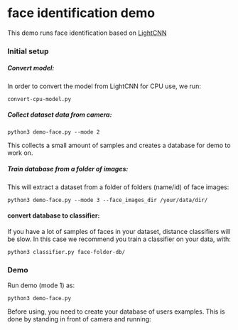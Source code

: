 # face identification demo

This demo runs face identification based on [LightCNN](https://github.com/AlfredXiangWu/LightCNN/)


### Initial setup

 
##### Convert model:
 
In order to convert the model from LightCNN for CPU use, we run:

`convert-cpu-model.py`

##### Collect dataset data from camera:

`python3 demo-face.py --mode 2`
 
This collects a small amount of samples and creates a database for demo to work on.

##### Train database from a folder of images:

This will extract a dataset from a folder of folders (name/id) of face images:

`python3 demo-face.py --mode 3 --face_images_dir /your/data/dir/ `


#### convert database to classifier:

If you have a lot of samples of faces in your dataset, distance classifiers will be slow. In this case we recommend you train a classifier on your data, with:

`python3 classifier.py face-folder-db/`
 
### Demo
 
Run demo (mode 1) as:

`python3 demo-face.py`

Before using, you need to create your database of users examples. This is done by standing in front of camera and running: